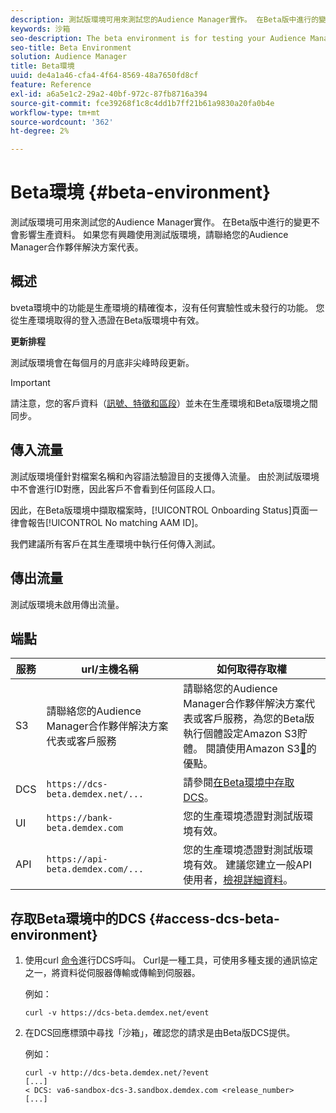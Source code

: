 ```yaml
---
description: 測試版環境可用來測試您的Audience Manager實作。 在Beta版中進行的變更不會影響生產資料。 如果您有興趣使用測試版環境，請聯絡您的Audience Manager合作夥伴解決方案代表。
keywords: 沙箱
seo-description: The beta environment is for testing your Audience Manager implementation. Changes made in beta do not affect production data. Contact your Audience Manager Partner Solutions representative if you're interested in using the beta environment.
seo-title: Beta Environment
solution: Audience Manager
title: Beta環境
uuid: de4a1a46-cfa4-4f64-8569-48a7650fd8cf
feature: Reference
exl-id: a6a5e1c2-29a2-40bf-972c-87fb8716a394
source-git-commit: fce39268f1c8c4dd1b7ff21b61a9830a20fa0b4e
workflow-type: tm+mt
source-wordcount: '362'
ht-degree: 2%

---
```


# Beta環境 {#beta-environment}

測試版環境可用來測試您的Audience Manager實作。 在Beta版中進行的變更不會影響生產資料。 如果您有興趣使用測試版環境，請聯絡您的Audience Manager合作夥伴解決方案代表。

## 概述

bveta環境中的功能是生產環境的精確復本，沒有任何實驗性或未發行的功能。 您從生產環境取得的登入憑證在Beta版環境中有效。

**更新排程**

測試版環境會在每個月的月底非尖峰時段更新。

>[!IMPORTANT]
>
>請注意，您的客戶資料（[訊號、特徵和區段](https://experienceleague.adobe.com/docs/audience-manager/user-guide/reference/signal-trait-segment.html?lang=en)）並未在生產環境和Beta版環境之間同步。

## 傳入流量

測試版環境僅針對檔案名稱和內容語法驗證目的支援傳入流量。 由於測試版環境中不會進行ID對應，因此客戶不會看到任何區段人口。

因此，在Beta版環境中擷取檔案時，[!UICONTROL Onboarding Status]頁面一律會報告[!UICONTROL No matching AAM ID]。

我們建議所有客戶在其生產環境中執行任何傳入測試。

## 傳出流量

測試版環境未啟用傳出流量。

## 端點

| 服務 | url/主機名稱 | 如何取得存取權 |
|--- |--- | --- |
| S3 | 請聯絡您的Audience Manager合作夥伴解決方案代表或客戶服務 | 請聯絡您的Audience Manager合作夥伴解決方案代表或客戶服務，為您的Beta版執行個體設定Amazon S3貯體。 閱讀使用Amazon S3[&#128279;](../reference/amazon-s3.md)的優點。 |
| DCS | `https://dcs-beta.demdex.net/...` | 請參閱[在Beta環境中存取DCS](../reference/beta-environment.md#access-dcs-beta-environment)。 |
| UI | `https://bank-beta.demdex.com` | 您的生產環境憑證對測試版環境有效。 |
| API | `https://api-beta.demdex.com/...` | 您的生產環境憑證對測試版環境有效。 建議您建立一般API使用者，[檢視詳細資料](../api/rest-api-main/aam-api-getting-started.md#requirements)。 |

## 存取Beta環境中的DCS {#access-dcs-beta-environment}

1. 使用curl [命令](https://curl.haxx.se/docs/manpage.html)進行DCS呼叫。 Curl是一種工具，可使用多種支援的通訊協定之一，將資料從伺服器傳輸或傳輸到伺服器。

   例如：

   `curl -v https://dcs-beta.demdex.net/event`

1. 在DCS回應標頭中尋找「沙箱」，確認您的請求是由Beta版DCS提供。

   例如：

   ```
   curl -v http://dcs-beta.demdex.net/?event
   [...]
   < DCS: va6-sandbox-dcs-3.sandbox.demdex.com <release_number>
   [...]
   ```

<!--

1. Determine the load balancer's endpoint IP addresses.

   Run the `dig`  [command](https://en.wikipedia.org/wiki/Dig_(command)) to determine the IP address of the nearest load balancer. The `dig` command queries the Domain Name System and returns the name and IP addresses of the [!DNL Audience Manager] [!UICONTROL Data Collection Servers (DCS)].

   ```
   dig dcs-beta.demdex.net
   ...
   dcs-sandbox-1754093861.us-east-1.elb.amazonaws.com. 60 IN A 52.87.15.51
   dcs-sandbox-1754093861.us-east-1.elb.amazonaws.com. 60 IN A 50.16.150.8
   dcs-sandbox-1754093861.us-east-1.elb.amazonaws.com. 60 IN A 52.2.228.100
   ```

2. Using one of the addresses in the above table, add a static DNS entry in the [!DNL /etc/hosts] file.

   On Windows, modify [!DNL c:\WINDOWS\system32\drivers\etc\hosts].

   For example:

   [!DNL 52.87.15.51 *`samplepartner`*.demdex.net]

   >[!NOTE]
   >
   >The addresses change occasionally, so you must keep your [!DNL /etc/hosts] file up to date.

   Additionally, if you need to set up ID synchronization, you must add a similar entry for [!DNL dpm.demdex.net.]

   [!DNL 52.87.15.51 dpm.demdex.net]. 

3. Make a DCS call, using the `curl` [command](https://curl.haxx.se/docs/manpage.html). Curl is a tool to transfer data from or to a server, using one of many supported protocols.

   For example:

   [!DNL https://<domain>/event?product=camera] 

4. Verify that your request was served by the beta DCS by looking for "sandbox" in the DCS response header.

   For example:

   ```
   curl -v https://dcs-beta.demdex.net/?event
   [...]
   < DCS: va6-sandbox-dcs-3.sandbox.demdex.com <release_number>
   [...]
   ```

   -->
